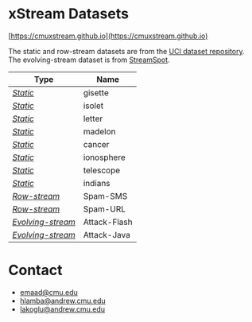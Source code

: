 # xStream Datasets

[https://cmuxstream.github.io](https://cmuxstream.github.io)

The static and row-stream datasets are from the [UCI dataset repository][1].
The evolving-stream dataset is from [StreamSpot][2].

| Type | Name |
| --- | --- |
| [*Static*](https://github.com/cmuxstream/cmuxstream-data/tree/master/static) | gisette |
| [*Static*](https://github.com/cmuxstream/cmuxstream-data/tree/master/static) | isolet |
| [*Static*](https://github.com/cmuxstream/cmuxstream-data/tree/master/static) | letter |
| [*Static*](https://github.com/cmuxstream/cmuxstream-data/tree/master/static) | madelon |
| [*Static*](https://github.com/cmuxstream/cmuxstream-data/tree/master/static) | cancer |
| [*Static*](https://github.com/cmuxstream/cmuxstream-data/tree/master/static) | ionosphere |
| [*Static*](https://github.com/cmuxstream/cmuxstream-data/tree/master/static) | telescope |
| [*Static*](https://github.com/cmuxstream/cmuxstream-data/tree/master/static) | indians |
| [*Row-stream*](https://github.com/cmuxstream/cmuxstream-data/tree/master/row) | Spam-SMS |
| [*Row-stream*](https://github.com/cmuxstream/cmuxstream-data/tree/master/row) | Spam-URL |
| [*Evolving-stream*](https://github.com/cmuxstream/cmuxstream-data/tree/master/evolving) | Attack-Flash  |
| [*Evolving-stream*](https://github.com/cmuxstream/cmuxstream-data/tree/master/evolving) | Attack-Java  |


# Contact

   * emaad@cmu.edu
   * hlamba@andrew.cmu.edu
   * lakoglu@andrew.cmu.edu

[1]: https://archive.ics.uci.edu/ml/datasets.html
[2]: https://github.com/sbustreamspot/sbustreamspot-data
